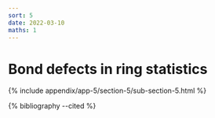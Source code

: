 ```yaml
---
sort: 5
date: 2022-03-10
maths: 1
---
```


# Bond defects in ring statistics

{% include appendix/app-5/section-5/sub-section-5.html %}

{% bibliography --cited %}

